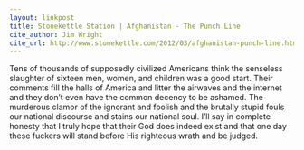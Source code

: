 ```yaml
---
layout: linkpost
title: Stonekettle Station | Afghanistan - The Punch Line
cite_author: Jim Wright
cite_url: http://www.stonekettle.com/2012/03/afghanistan-punch-line.html
---
```

Tens of thousands of supposedly civilized Americans think the senseless
slaughter of sixteen men, women, and children was a good start. Their comments
fill the halls of America and litter the airwaves and the internet and they
don’t even have the common decency to be ashamed. The murderous clamor of the
ignorant and foolish and the brutally stupid fouls our national discourse and
stains our national soul. I’ll say in complete honesty that I truly hope that
their God does indeed exist and that one day these fuckers will stand before
His righteous wrath and be judged.
